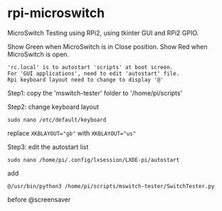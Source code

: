 # rpi-microswitch
MicroSwitch Testing using RPi2, using tkinter GUI and RPi2 GPIO.


Show Green when MicroSwitch is in Close position.
Show Red when MicroSwitch is open.


```
'rc.local' is to autostart 'scripts' at boot screen.
For 'GUI applications', need to edit 'autostart' file.
Rpi keyboard layout need to change to display '@'
```

Step1: copy the 'mswitch-tester' folder to '/home/pi/scripts'

Step2: change keyboard layout

```
sudo nano /etc/default/keyboard
```
replace `XKBLAYOUT="gb"` with `XKBLAYOUT="us"`

Step3: edit the autostart list
```
sudo nano /home/pi/.config/lxsession/LXDE-pi/autostart
```
add
```
@/usr/bin/python3 /home/pi/scripts/mswitch-tester/SwitchTester.py
```
before @screensaver
